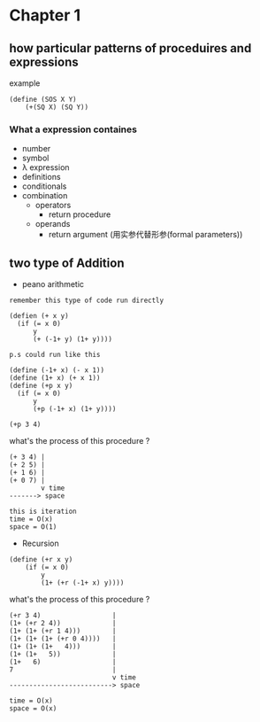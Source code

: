 # Chapter 1

## how particular patterns of proceduires and expressions

example
```
(define (SOS X Y)
    (+(SQ X) (SQ Y))
```
### What a expression containes
+ number
+ symbol
+ λ expression
+ definitions
+ conditionals
+ combination
  + operators
    + return procedure
  + operands
    + return argument (用实参代替形参(formal parameters))   


## two type of Addition

+ peano arithmetic
```
remember this type of code run directly

(defien (+ x y)
  (if (= x 0)
      y
      (+ (-1+ y) (1+ y))))

p.s could run like this

(define (-1+ x) (- x 1))
(define (1+ x) (+ x 1))
(define (+p x y)
  (if (= x 0)
      y
      (+p (-1+ x) (1+ y))))

(+p 3 4)
```
what's the process of this procedure ? 
```
(+ 3 4) |
(+ 2 5) |
(+ 1 6) |
(+ 0 7) |
        v time
-------> space

this is iteration
time = O(x)
space = O(1)
```

+ Recursion
```
(define (+r x y)
    (if (= x 0)
        y
        (1+ (+r (-1+ x) y))))
```
what's the process of this procedure ? 
```
(+r 3 4)                  |
(1+ (+r 2 4))             |
(1+ (1+ (+r 1 4)))        |
(1+ (1+ (1+ (+r 0 4))))   |
(1+ (1+ (1+   4)))        |
(1+ (1+   5))             |
(1+   6)                  |
7                         |
                          v time
--------------------------> space

time = O(x)
space = O(x)
```